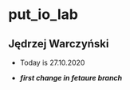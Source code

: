 # put_io_lab

## Jędrzej Warczyński


- Today is 27.10.2020

- ***first change in fetaure branch***
